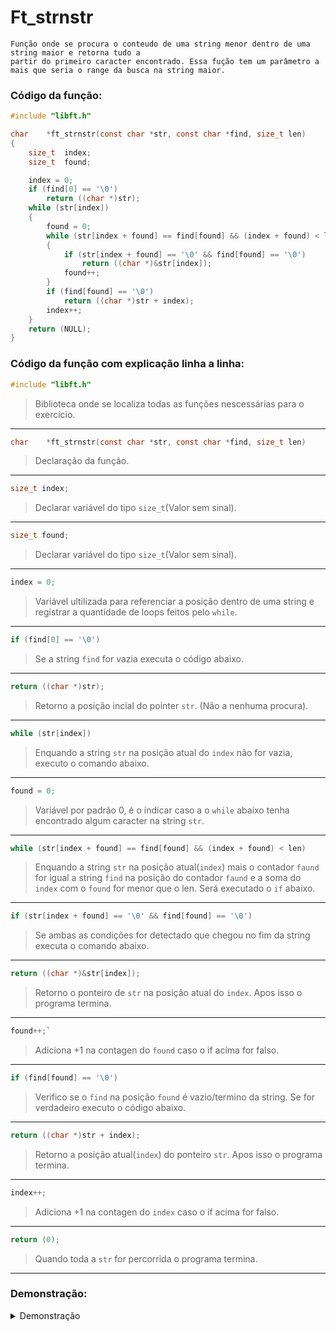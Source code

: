 # Ft_strnstr 
```
Função onde se procura o conteudo de uma string menor dentro de uma string maior e retorna tudo a 
partir do primeiro caracter encontrado. Essa fução tem um parâmetro a mais que seria o range da busca na string maior.
```
    
### Código da função:
```c
#include "libft.h"

char	*ft_strnstr(const char *str, const char *find, size_t len)
{
	size_t	index;
	size_t	found;

	index = 0;
	if (find[0] == '\0')
		return ((char *)str);
	while (str[index])
	{
		found = 0;
		while (str[index + found] == find[found] && (index + found) < len)
		{
			if (str[index + found] == '\0' && find[found] == '\0')
				return ((char *)&str[index]);
			found++;
		}
		if (find[found] == '\0')
			return ((char *)str + index);
		index++;
	}
	return (NULL);
}
```
### Código da função com explicação linha a linha:
```c
#include "libft.h"
```
>Biblioteca onde se localiza todas as funções nescessárias para o exercício.
---
```c
char    *ft_strnstr(const char *str, const char *find, size_t len) 
```
>Declaração da função.
---
```c
size_t index;
```
>Declarar variável do tipo `size_t`(Valor sem sinal).
---
```c
size_t found; 
```
>Declarar variável do tipo `size_t`(Valor sem sinal).
---
```c
index = 0; 
```
>Variável ultilizada para referenciar a posição dentro de uma string e registrar a quantidade de loops feitos pelo `while`.
---
```c
if (find[0] == '\0')
```
>Se a string `find` for vazia executa o código abaixo.
---
```c
return ((char *)str); 
```
>Retorno a posição incial do pointer `str`. (Não a nenhuma procura).
---
```c
while (str[index]) 
```
>Enquando a string `str` na posição atual do `index` não for vazia, executo o comando abaixo.
---
```c
found = 0;
```
>Variável por padrão 0, é o indicar caso a o `while` abaixo tenha encontrado algum caracter na string `str`.
---
```c
while (str[index + found] == find[found] && (index + found) < len) 
```
>Enquando a string `str` na posição atual(`index`) mais o contador `faund` for igual a string `find` na posição do contador `faund` e a soma do `index` com o `found` for menor que o len. Será executado o `if` abaixo.
---
```c
if (str[index + found] == '\0' && find[found] == '\0')
```
>Se ambas as condições for detectado que chegou no fim da string executa o comando abaixo.
---
```c
return ((char *)&str[index]); 
```
>Retorno o ponteiro de `str` na posição atual do `index`. Apos isso o programa termina.
---
```c
found++;` 
```
>Adiciona +1 na contagen do `found` caso o if acima for falso.
---
```c
if (find[found] == '\0') 
```
>Verifico se o `find` na posição `found` é vazio/termino da string. Se for verdadeiro executo o código abaixo.
---
```c
return ((char *)str + index); 
```
>Retorno a posição atual(`index`) do ponteiro `str`. Apos isso o programa termina.
---
```c
index++; 
```
>Adiciona +1 na contagen do `index` caso o if acima for falso.
---
```c
return (0); 
```
>Quando toda a `str` for percorrida o programa termina.
---
### Demonstração:

<details>

<summary>Demonstração</summary>

![image](https://github.com/Alef-Matos/42_lisboa/blob/master/libft_comment//.gif)

</details>